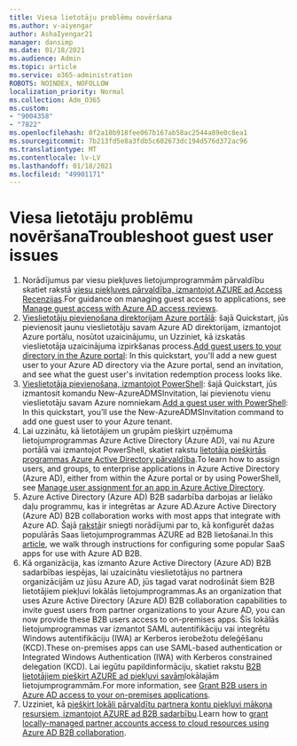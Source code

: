 ```yaml
---
title: Viesa lietotāju problēmu novēršana
ms.author: v-aiyengar
author: AshaIyengar21
manager: dansimp
ms.date: 01/18/2021
ms.audience: Admin
ms.topic: article
ms.service: o365-administration
ROBOTS: NOINDEX, NOFOLLOW
localization_priority: Normal
ms.collection: Adm_O365
ms.custom:
- "9004358"
- "7822"
ms.openlocfilehash: 0f2a10b918fee067b167ab58ac2544a89e0c8ea1
ms.sourcegitcommit: 7b213fd5e8a3fdb5c602673dc194d576d372ac96
ms.translationtype: MT
ms.contentlocale: lv-LV
ms.lasthandoff: 01/18/2021
ms.locfileid: "49901171"
---
```

# <a name="troubleshoot-guest-user-issues"></a><span data-ttu-id="d2052-102">Viesa lietotāju problēmu novēršana</span><span class="sxs-lookup"><span data-stu-id="d2052-102">Troubleshoot guest user issues</span></span>

1. <span data-ttu-id="d2052-103">Norādījumus par viesu piekļuves lietojumprogrammām pārvaldību skatiet rakstā [viesu piekļuves pārvaldība, izmantojot AZURE ad Access Recenzijas](https://docs.microsoft.com/azure/active-directory/governance/manage-guest-access-with-access-reviews).</span><span class="sxs-lookup"><span data-stu-id="d2052-103">For guidance on managing guest access to applications, see [Manage guest access with Azure AD access reviews](https://docs.microsoft.com/azure/active-directory/governance/manage-guest-access-with-access-reviews).</span></span>
1. <span data-ttu-id="d2052-104">[Vieslietotāju pievienošana direktorijam Azure portālā](https://docs.microsoft.com/azure/active-directory/external-identities/b2b-quickstart-add-guest-users-portal): šajā Quickstart, jūs pievienosit jaunu vieslietotāju savam Azure AD direktorijam, izmantojot Azure portālu, nosūtot uzaicinājumu, un Uzziniet, kā izskatās vieslietotāja uzaicinājuma izpirkšanas process.</span><span class="sxs-lookup"><span data-stu-id="d2052-104">[Add guest users to your directory in the Azure portal](https://docs.microsoft.com/azure/active-directory/external-identities/b2b-quickstart-add-guest-users-portal): In this quickstart, you'll add a new guest user to your Azure AD directory via the Azure portal, send an invitation, and see what the guest user's invitation redemption process looks like.</span></span>
1. <span data-ttu-id="d2052-105">[Vieslietotāja pievienošana, izmantojot PowerShell](https://docs.microsoft.com/azure/active-directory/external-identities/b2b-quickstart-invite-powershell): šajā Quickstart, jūs izmantosit komandu New-AzureADMSInvitation, lai pievienotu vienu vieslietotāju savam Azure nomniekam.</span><span class="sxs-lookup"><span data-stu-id="d2052-105">[Add a guest user with PowerShell](https://docs.microsoft.com/azure/active-directory/external-identities/b2b-quickstart-invite-powershell): In this quickstart, you’ll use the New-AzureADMSInvitation command to add one guest user to your Azure tenant.</span></span>
1. <span data-ttu-id="d2052-106">Lai uzzinātu, kā lietotājiem un grupām piešķirt uzņēmuma lietojumprogrammas Azure Active Directory (Azure AD), vai nu Azure portālā vai izmantojot PowerShell, skatiet rakstu [lietotāja piešķirtās programmas Azure Active Directory pārvaldība](https://docs.microsoft.com/azure/active-directory/manage-apps/assign-user-or-group-access-portal).</span><span class="sxs-lookup"><span data-stu-id="d2052-106">To learn how to assign users, and groups, to enterprise applications in Azure Active Directory (Azure AD), either from within the Azure portal or by using PowerShell, see [Manage user assignment for an app in Azure Active Directory](https://docs.microsoft.com/azure/active-directory/manage-apps/assign-user-or-group-access-portal).</span></span> 
1. <span data-ttu-id="d2052-107">Azure Active Directory (Azure AD) B2B sadarbība darbojas ar lielāko daļu programmu, kas ir integrētas ar Azure AD.</span><span class="sxs-lookup"><span data-stu-id="d2052-107">Azure Active Directory (Azure AD) B2B collaboration works with most apps that integrate with Azure AD.</span></span> <span data-ttu-id="d2052-108">Šajā [rakstā](https://docs.microsoft.com/azure/active-directory/external-identities/configure-saas-apps)ir sniegti norādījumi par to, kā konfigurēt dažas populārās Saas lietojumprogrammas AZURE ad B2B lietošanai.</span><span class="sxs-lookup"><span data-stu-id="d2052-108">In this [article](https://docs.microsoft.com/azure/active-directory/external-identities/configure-saas-apps), we walk through instructions for configuring some popular SaaS apps for use with Azure AD B2B.</span></span>
1. <span data-ttu-id="d2052-109">Kā organizācija, kas izmanto Azure Active Directory (Azure AD) B2B sadarbības iespējas, lai uzaicinātu vieslietotājus no partnera organizācijām uz jūsu Azure AD, jūs tagad varat nodrošināt šiem B2B lietotājiem piekļuvi lokālās lietojumprogrammas.</span><span class="sxs-lookup"><span data-stu-id="d2052-109">As an organization that uses Azure Active Directory (Azure AD) B2B collaboration capabilities to invite guest users from partner organizations to your Azure AD, you can now provide these B2B users access to on-premises apps.</span></span> <span data-ttu-id="d2052-110">Šīs lokālās lietojumprogrammas var izmantot SAML autentifikāciju vai integrētu Windows autentifikāciju (IWA) ar Kerberos ierobežotu deleģēšanu (KCD).</span><span class="sxs-lookup"><span data-stu-id="d2052-110">These on-premises apps can use SAML-based authentication or Integrated Windows Authentication (IWA) with Kerberos constrained delegation (KCD).</span></span> <span data-ttu-id="d2052-111">Lai iegūtu papildinformāciju, skatiet rakstu [B2B lietotājiem piešķirt AZURE ad piekļuvi savām](https://docs.microsoft.com/azure/active-directory/external-identities/hybrid-cloud-to-on-premises)lokālajām lietojumprogrammām.</span><span class="sxs-lookup"><span data-stu-id="d2052-111">For more information, see [Grant B2B users in Azure AD access to your on-premises applications](https://docs.microsoft.com/azure/active-directory/external-identities/hybrid-cloud-to-on-premises).</span></span>
1. <span data-ttu-id="d2052-112">Uzziniet, kā [piešķirt lokāli pārvaldītu partnera kontu piekļuvi mākoņa resursiem, izmantojot AZURE ad B2B sadarbību](https://docs.microsoft.com/azure/active-directory/external-identities/hybrid-on-premises-to-cloud).</span><span class="sxs-lookup"><span data-stu-id="d2052-112">Learn how to [grant locally-managed partner accounts access to cloud resources using Azure AD B2B collaboration](https://docs.microsoft.com/azure/active-directory/external-identities/hybrid-on-premises-to-cloud).</span></span>